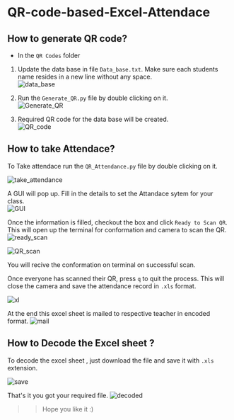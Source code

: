 # QR-code-based-Excel-Attendace


## How to generate QR code?

- In the `QR Codes` folder

1. Update the data base in file `Data_base.txt`. Make sure each students name resides in a new line without any space.  
![data_base](https://user-images.githubusercontent.com/43489758/117537972-b0b51980-b021-11eb-9855-7028f8835f65.jpg)


2. Run the `Generate_QR.py` file by double clicking on it.  
![Generate_QR](https://user-images.githubusercontent.com/43489758/117538010-ccb8bb00-b021-11eb-98be-d9a466908efb.jpg)

3. Required QR code for the data base will be created.  
![QR_code](https://user-images.githubusercontent.com/43489758/117538023-db06d700-b021-11eb-9f37-23abe1ea6300.jpg)


## How to take Attendace?

To Take attendace run the `QR_Attendance.py` file by double clicking on it.  

![take_attendance](https://user-images.githubusercontent.com/43489758/117538036-e3f7a880-b021-11eb-8c73-a6b309189486.jpg)


A GUI will pop up. Fill in the details to set the Attandace sytem for your class.  
![GUI](https://user-images.githubusercontent.com/43489758/117538045-f1149780-b021-11eb-9842-d38adb391894.jpg)


Once the information is filled, checkout the box and click `Ready to Scan QR`. This will open up the terminal for conformation and camera to scan the QR. 
![ready_scan](https://user-images.githubusercontent.com/43489758/117538059-07baee80-b022-11eb-85fb-77872b7af7c3.jpg)

![QR_scan](https://user-images.githubusercontent.com/43489758/117538066-10132980-b022-11eb-8b41-f9719ce7edf3.jpg)


You will recive the conformation on terminal on successful scan.

Once everyone has scanned their QR, press `q` to quit the process. This will close the camera and save the attendance record in `.xls` format.

![xl](https://user-images.githubusercontent.com/43489758/117538073-199c9180-b022-11eb-91fa-056bf68bd955.jpg)


At the end this excel sheet is mailed to respective teacher in encoded format.
![mail](https://user-images.githubusercontent.com/43489758/117538082-202b0900-b022-11eb-8ac9-7cfc43fd31c5.jpg)


## How to Decode the Excel sheet ?
To decode the excel sheet , just download the file and save it with `.xls` extension.

![save](https://user-images.githubusercontent.com/43489758/117538102-2caf6180-b022-11eb-8151-52f0444121b8.jpg)


That's it you got your required file.
![decoded](https://user-images.githubusercontent.com/43489758/117538110-389b2380-b022-11eb-8477-54dcaf9c82f4.jpg)


>> Hope you like it :)